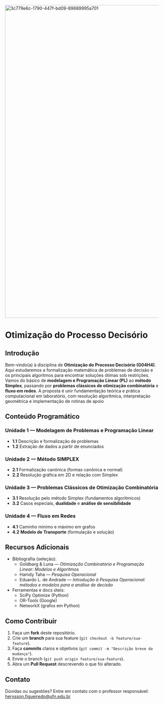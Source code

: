 <img width="1536" height="1024" alt="3c779e6c-1790-447f-bd09-89689995a701" src="https://github.com/user-attachments/assets/3f351d12-38b5-467b-a43e-ccf2c7c57292" />


# Otimização do Processo Decisório

## Introdução

Bem-vindo(a) à disciplina de **Otimização do Processo Decisório (G04H4)**. Aqui estudaremos a formalização matemática de problemas de decisão e os principais algoritmos para encontrar soluções ótimas sob restrições. Vamos do básico de **modelagem e Programação Linear (PL)** ao **método Simplex**, passando por **problemas clássicos de otimização combinatória** e **fluxo em redes**. A proposta é unir fundamentação teórica e prática computacional em laboratório, com resolução algorítmica, interpretação geométrica e implementação de rotinas de apoio

## Conteúdo Programático

### Unidade 1 — Modelagem de Problemas e Programação Linear
- **1.1** Descrição e formalização de problemas
- **1.2** Extração de dados a partir de enunciados

### Unidade 2 — Método SIMPLEX
- **2.1** Formalização canônica (formas canônica e normal)
- **2.2** Resolução gráfica em 2D e relação com Simplex

### Unidade 3 — Problemas Clássicos de Otimização Combinatória
- **3.1** Resolução pelo método Simplex (fundamentos algorítmicos)
- **3.2** Casos especiais, **dualidade** e **análise de sensibilidade**

### Unidade 4 — Fluxo em Redes
- **4.1** Caminho mínimo e máximo em grafos
- **4.2** **Modelo de Transporte** (formulação e solução)

## Recursos Adicionais
- Bibliografia (seleção):
  - Goldbarg & Luna — *Otimização Combinatória e Programação Linear: Modelos e Algoritmos*
  - Hamdy Taha — *Pesquisa Operacional*
  - Eduardo L. de Andrade — *Introdução à Pesquisa Operacional: métodos e modelos para a análise de decisão*
- Ferramentas e docs úteis:
  - SciPy Optimize (Python)
  - OR-Tools (Google)
  - NetworkX (grafos em Python)

## Como Contribuir

1. Faça um **fork** deste repositório.  
2. Crie um **branch** para sua feature (`git checkout -b feature/sua-feature`).  
3. Faça **commits** claros e objetivos (`git commit -m "Descrição breve da mudança"`).  
4. Envie o branch (`git push origin feature/sua-feature`).  
5. Abra um **Pull Request** descrevendo o que foi alterado.

## Contato

Dúvidas ou sugestões? Entre em contato com o professor responsável:  
[herysson.figueiredo@ufn.edu.br](mailto:herysson.figueiredo@ufn.edu.br)

